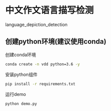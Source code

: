 # 中文作文语言描写检测
language_depiction_detection
## 创建python环境(建议使用conda)
创建conda环境
```bash
conda create -n vdd python=3.6 -y
```
安装python组件
```bash
pip install -r requirements.txt
```
运行demo
```bash
python demo.py
```
